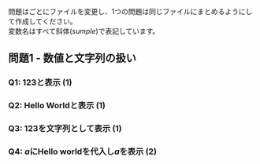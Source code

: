問題はごとにファイルを変更し、1つの問題は同じファイルにまとめるようにして作成してください。  
変数名はすべて斜体(*sumple*)で表記しています。  

問題1 - 数値と文字列の扱い
---
### Q1: 123と表示 (1)

### Q2: Hello Worldと表示 (1)

### Q3: 123を文字列として表示 (1)

### Q4: *a*にHello worldを代入し*a*を表示 (2)
